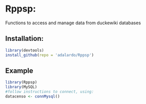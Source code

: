 # Rppsp:
Functions to access and manage data from duckewiki databases
## Installation:

```r
library(devtools)
install_github(repo = 'adalardo/Rppsp')
```
## Example 
```r
library(Rppsp)
library(MySQL)
#follow instructions to connect, using:
datacenso <- connMysql()
```
